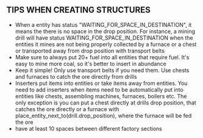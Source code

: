 ## TIPS WHEN CREATING STRUCTURES
- When a entity has status "WAITING_FOR_SPACE_IN_DESTINATION", it means the there is no space in the drop position. For instance, a mining drill will have status WAITING_FOR_SPACE_IN_DESTINATION when the entities it mines are not being properly collected by a furnace or a chest or transported away from drop position with transport belts
- Make sure to always put 20+ fuel into all entities that require fuel. It's easy to mine more coal, so it's better to insert in abundance 
- Keep it simple! Only use transport belts if you need them. Use chests and furnaces to catch the ore directly from drills
- Inserters put items into entities or take items away from entities. You need to add inserters when items need to be automatically put into entities like chests, assembling machines, furnaces, boilers etc. The only exception is you can put a chest directly at drills drop position, that catches the ore directly or a furnace with place_entity_next_to(drill.drop_position), where the furnace will be fed the ore
- have at least 10 spaces between different factory sections